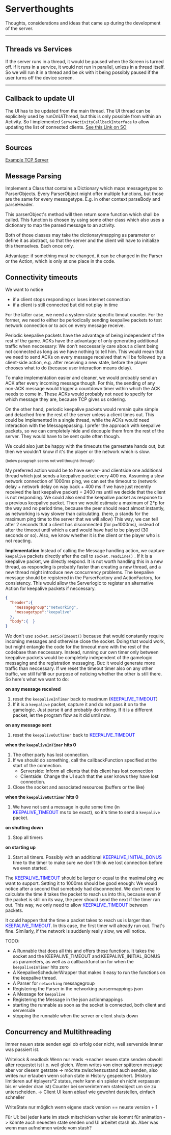# Serverthoughts

Thoughts, considerations and ideas that came up during the development of the server.
***
## Threads vs Services
If the server runs in a thread, it would be paused when the Screen is turned off. if it runs in a service, it would not run in parallel, unless in a thread itself.
So we will run it in a thread and be ok with it being possibly paused if the user turns off the device screen.

***
## Callback to update UI
The UI has to be updated from the main thread. The UI thread can be explicitely used by runOnUiThread, but this is only possible from within an Activity. So I implemented `ServerActivityCallbackInterface` to allow updating the list of connected clients.
[See this Link on SO](https://stackoverflow.com/questions/5161951/android-only-the-original-thread-that-created-a-view-hierarchy-can-touch-its-vi#comment11782071_5162096)

***
## Sources
[Example TCP Server](https://stackoverflow.com/questions/10131377/socket-programming-multiple-client-to-one-server)

## Message Parsing

Implement a Class that contains a Dictionary which maps messagetypes to ParserObjects. Every ParserObject might offer multiple functions, but those are the same for every messagetype. E.g. in other context parseBody and parseHeader.

This parserObject's method will then return some function which shall be called. This function is chosen by using some other class which also uses a dictionary to map the parsed message to an activity.

Both of those classes may take the dictionary/mapping as parameter or define it as abstract, so that the server and the client will have to initialize this themselves. Each once only.

Advantage: if something must be changed, it can be changed in the Parser or the Action, which is only at one place in the code.

## Connectivity timeouts

We want to notice

* if a client stops responding or loses internet connection
* if a client is still connected but did not play in time

For the latter case, we need a system-state specific timout counter. For the former, we need to either be periodically sending keepalive packets to test network connection or to ack on every message receive.

Periodic keepalive packets have the advantage of being independent of the rest of the game. ACKs have the advantage of only generating additional traffic when neccessary: We don't neccessarily care about a client being not connected as long as we have nothing to tell him. This would mean that we need to send ACKs on every message received that will be followed by a client-side action, e.g. after receiving a new state, before the player chooses what to do (because user interaction means delay).

To make implementation easier and cleaner, we would probably send an ACK after every incoming message though. For this, the sending of any non-ACK message would trigger a countdown timer within which the ACK needs to come in. These ACKs would probably not need to specify for which message they are, because TCP gives us ordering.

On the other hand, periodic keepalive packets would remain quite simple and detached from the rest of the server unless a client times out. This could be implemented in a single thread, while the ACKs would need interaction with the Messagepassing. I prefer the approach with keepalive packets, so we can completely hide and decouple them from the rest of the server.
They would have to be sent quite often though.

We could also just be happy with the timeouts the gamestate hands out, but then we wouldn't know if it's the player or the network which is slow.

<sub>(below paragraph seems not well thought-through)</sub>

My preferred action would be to have server- and clientside one additional thread which just sends a keepalive packet every 400 ms. Assuming a slow network connection of 1000ms ping, we can set the timeout to (network delay + network delay on way back + 400 ms if we have just recently received the last keepalive packet) = 2400 ms until we decide that the client is not responding.
We could also send the keepalive packet as response to a previous keepalive packet. Then we would estimate a maximum of 2*p for the way and no period time, because the peer should react almost instantly, as networking is way slower than calculating. (here, p stands for the maximum ping time to the server that we will allow) This way, we can tell after 2 seconds that a client has disconnected (for p=1000ms), instead of after the timeout until which a card would have had to be played (30 seconds or so). Also, we know whether it is the client or the player who is not reacting.

**Implementation**
Instead of calling the Message handling action, we capture `keepalive` packets directly after the call to `socket.readLine()` . If it is a keepalive packet, we directly respond. It is not worth handling this in a new thread, as responding is probably faster than creating a new thread, and a new thread might introduce new concurrency problems.
The keepalive message should be registered in the ParserFactory and ActionFactory, for consistency. This would allow the Serverlogic to register an alternative Action for keepalive packets if neccessary.

```json
{
  "header":{
    "messagegroup":"networking",
    "messagetype":"keepalive"
  },
  "body":{  }
}
```

We don't use `socket.setSoTimeout()` because that would constantly require incoming messages and otherwise close the socket. Doing that would work, but might entangle the code for the timeout more with the rest of the codebase than neccessary. Instead, running our own timer only between keepalive packets would be completely independent of the gamelogic messaging and the registration messaging. But: it would generate more traffic than neccessary.
If we reset the timeout timer also on any other traffic, we still fulfill our purpose of noticing whether the other is still there. So here's what we want to do:

**on any message received**

1. reset the `keepaliveInTimer` back to maximum (<span style="color:blue">KEEPALIVE_TIMEOUT</span>)
2. If it is a `keepalive` packet, capture it and do not pass it on to the gamelogic. Just parse it and probably do nothing.
   If it is a different packet, let the program flow as it did until now.

**on any message sent**

1. reset the `keepaliveOutTimer` back to <span style="color:blue">KEEPALIVE_TIMEOUT</span>

**when the `keepaliveInTimer` hits 0** 

1. The other party has lost connection. 
2. If we should do something, call the callbackFunction specified at the start of the connection.
   * Serverside: Inform all clients that this client has lost connection
   * Clientside: Change the UI such that the user knows they have lost connection.
3. Close the socket and associated resources (buffers or the like)

**when the `keepaliveOutTimer` hits 0**

1. We have not sent a message in quite some time (in <span style="color:blue">KEEPALIVE_TIMEOUT</span> ms to be exact), so it's time to send a `keepalive` packet.

**on shutting down**

1. Stop all timers

**on starting up**

1. Start all timers. Possibly with an additional <span style="color:blue">KEEPALIVE_INITIAL_BONUS</span> time to the timer to make sure we don't think we lost connection before we even started.

The <span style="color:blue">KEEPALIVE_TIMEOUT</span> should be larger or equal to the maximal ping we want to support. Setting it to 1000ms should be good enough: We would notice after a second that somebody had disconnected. We don't need to calculate the time it takes the packet to reach us into this, because even if the packet is still on its way, the peer should send the next if the timer ran out. This way, we only need to allow  <span style="color:blue">KEEPALIVE_TIMEOUT</span> between packets.

It could happen that the time a packet takes to reach us is larger than  <span style="color:blue">KEEPALIVE_TIMEOUT</span>. In this case, the first timer will already run out. That's fine.
Similarly, if the network is suddenly really slow, we will notice.

TODO:

* A Runnable that does all this and offers these functions. It takes the socket and the KEEPALIVE_TIMEOUT and KEEPALIVE_INITIAL_BONUS as parameters, as well as a callbackfunction for when the `keepaliveInTimer` hits zero
* A KeepaliveSchedulerWrapper that makes it easy to run the functions on the keepalive thread.
* A Parser for `networking` messagegroup
* Registering the Parser in the networking parsermappings json
* A Message for `keepalive`
* Registering the Message in the json actionmappings
* starting the runnable as soon as the socket is connected, both client and serverside
* stopping the runnable when the server or client shuts down

## Concurrency and Multithreading

Immer neuen state senden egal ob erfolg oder nicht, weil serverside immer was passiert ist.

Writelock & readlock
Wenn nur reads ->nacher neuen state senden obwohl alter requestet ist i.o. weil gleich.
Wenn writes von einer späteren message aber vor diesem getstate -> möchte zwischenzustand auch senden, also writes nur erlauben wenn schon state in History gespeichert. (History limitieren auf #players*2 states, mehr kann ein spieler eh nicht verpassen bis er wieder dran ist) Counter bei serverinternem stateobject um sie zu unterscheiden.
-> Client UI kann ablauf wie gewohnt darstellen, einfach schneller

WriteState nur möglich wenn eigene stack version == neuste version + 1

Für UI: bei jeder karte im stack mitschicken woher sie kommt für animation
-> könnte auch neuesten state senden und UI arbeitet stash ab. Aber was wenn man aufnehmen würde vom stash?